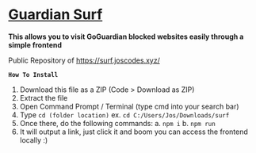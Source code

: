 # [Guardian Surf](https://surf.joscodes.xyz/)

**This allows you to visit GoGuardian blocked websites easily through a simple frontend**

Public Repository of https://surf.joscodes.xyz/

__**`How To Install`**__
1. Download this file as a ZIP (Code > Download as ZIP)
2. Extract the file
3. Open Command Prompt / Terminal (type cmd into your search bar)
4. Type `cd (folder location)` ex. `cd C:/Users/Jos/Downloads/surf`
5. Once there, do the following commands:
a. `npm i`
b. `npm run`
6. It will output a link, just click it and boom you can access the frontend locally :)
